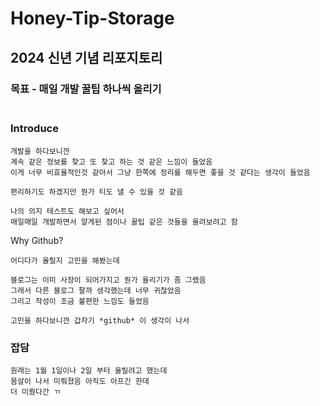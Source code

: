 # Honey-Tip-Storage

## 2024 신년 기념 리포지토리  

### 목표 - 매일 개발 꿀팁 하나씩 올리기<br/><br/>

### Introduce<br/>

```
개발을 하다보니깐
계속 같은 정보를 찾고 또 찾고 하는 것 같은 느낌이 들었음
이게 너무 비효율적인것 같아서 그냥 한쪽에 정리를 해두면 좋을 것 같다는 생각이 들었음

편리하기도 하겠지만 뭔가 티도 낼 수 있을 것 같음

나의 의지 테스트도 해보고 싶어서
매일매일 개발하면서 알게된 점이나 꿀팁 같은 것들을 올려보려고 함
```

Why Github?
```
어디다가 올릴지 고민을 해봤는데

블로그는 이미 사장이 되어가지고 뭔가 올리기가 좀 그랬음
그래서 다른 블로그 팔까 생각했는데 너무 귀찮았음
그리고 작성이 조금 불편한 느낌도 들었음

고민을 하다보니깐 갑자기 *github* 이 생각이 나서
```


### 잡담
```
원래는 1월 1일이나 2일 부터 올릴려고 했는데  
몸살이 나서 미뤄졌음 아직도 아프긴 한데
더 미뤘다간 ㄲ
```